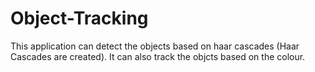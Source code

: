 # Object-Tracking

This application can detect the objects based on haar cascades (Haar Cascades are created). It can also track the objcts based on the colour.
